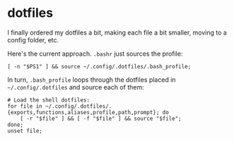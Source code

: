 # dotfiles

I finally ordered my dotfiles a bit, making each file a bit smaller, moving to a config folder, etc. 

Here's the current approach. `.bashr` just sources the profile:

```.bashrc
[ -n "$PS1" ] && source ~/.config/.dotfiles/.bash_profile;
```

In turn, `.bash_profile` loops through the dotfiles placed in `~/.config/.dotfiles` and source each of them:

```.bash_profile
# Load the shell dotfiles:
for file in ~/.config/.dotfiles/.{exports,functions,aliases,profile,path,prompt}; do
	[ -r "$file" ] && [ -f "$file" ] && source "$file";
done;
unset file;
```